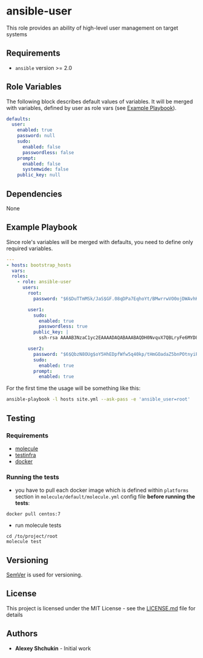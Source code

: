 # ansible-user

This role provides an ability of high-level user management on target systems


## Requirements

- `ansible` version >= 2.0


## Role Variables

The following block describes default values of variables. It will be merged with variables, defined by user as role vars (see [Example Playbook](#example-playbook)).

```yaml
defaults:
  user:
    enabled: true
    password: null
    sudo:
      enabled: false
      passwordless: false
    prompt:
      enabled: false
      systemwide: false
    public_key: null
```

## Dependencies

None


## Example Playbook

Since role's variables will be merged with defaults, you need to define only required variables.

```yaml
---
- hosts: bootstrap_hosts
  vars:
  roles:
    - role: ansible-user
      users:
        root:
          password: "$6$DuTTmMSk/JaS$GF.08qDPa7EqhoYt/BMwrrwVO0ojDWAvhKlZ/UgFQ8.Xfp0duQBp8Z6YIe/q/bF29etOoJ23r49VZtEKHyqAc."

        user1:
          sudo:
            enabled: true
            passwordless: true
          public_key: |
            ssh-rsa AAAAB3NzaC1yc2EAAAADAQABAAABAQDH0NvqvX7QBLryFe6MYD8cW459FHoMRbaM5Gn6IH30Hg0ll5gAKMshlNVfhspWAg6VAqR57qP3ofbuwaq4VOMmOwUfz+Orkakknv+BxNmvue3SXI5VxYINF4VbOZVLsDopqMYqCqM9wVYQg/KBUW6GXZ2nvZ4ZI5LS9epYjyK8clXeeA/CT64S1m/1iAUi7WOovp1aq38lcdBalH6QRfJe0NKSnAAsWeMq77IN10Zn0YfyFPihQI8yujShjH9mLgygxEQ13PmKjfDOxwNes7+EATqBj59cHLf65Qih/h5bLD/Uuj++mckmvdjtb190V3XWa0bpoDGFWD/hncP+FFbX workstation

        user2:
          password: "$6$QbzN8OUg$oY5HhEDpfWfw5q40kp/tHmGOadaZ5bnPOtnyiPq8B5HZAqoLYOaVgtF1Rd5mIvaCM10YamNWzT2Qw9ObaiHt81"
          sudo:
            enabled: true
          prompt:
            enabled: true

```

For the first time the usage will be something like this:

```bash
ansible-playbook -l hosts site.yml --ask-pass -e 'ansible_user=root'
```


## Testing
### Requirements
- [molecule](https://github.com/metacloud/molecule)
- [testinfra](https://github.com/philpep/testinfra)
- [docker](https://www.docker.com/)

### Running the tests
- you have to pull each docker image which is defined within `platforms` section in `molecule/default/molecule.yml` config file **before running the tests**:
```
docker pull centos:7
```

- run molecule tests
```
cd /to/project/root
molecule test
```

## Versioning

[SemVer](http://semver.org/) is used for versioning.


## License

This project is licensed under the MIT License - see the [LICENSE.md](LICENSE.md) file for details


## Authors

* **Alexey Shchukin** - Initial work
